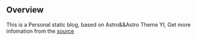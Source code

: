 ## Overview
This is a Personal static blog, based on Astro&&Astro Theme YI, Get more infomation from the [source](https://github.com/cirry/astro-yi)
